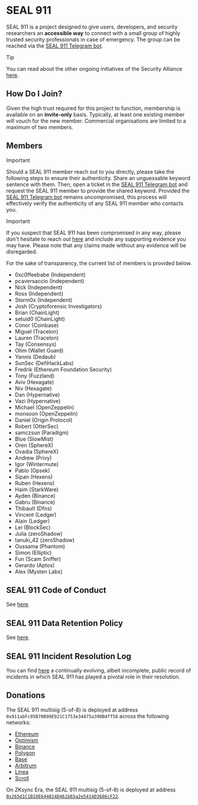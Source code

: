 # SEAL 911

SEAL 911 is a project designed to give users, developers, and security researchers an **accessible way** to connect with a small group of highly trusted security professionals in case of emergency. The group can be reached via the [SEAL 911 Telegram bot](https://t.me/seal_911_bot).

> [!TIP]
> You can read about the other ongoing initiatives of the Security Alliance [here](https://securityalliance.org).

## How Do I Join?

Given the high trust required for this project to function, membership is available on an **invite-only** basis. Typically, at least one existing member will vouch for the new member. Commercial organisations are limited to a maximum of two members.

## Members

> [!IMPORTANT]
> Should a SEAL 911 member reach out to you directly, please take the following steps to ensure their authenticity. Share an unguessable keyword sentence with them. Then, open a ticket in the [SEAL 911 Telegram bot](https://t.me/seal_911_bot) and request the SEAL 911 member to provide the shared keyword. Provided the [SEAL 911 Telegram bot](https://t.me/seal_911_bot) remains uncompromised, this process will effectively verify the authenticity of any SEAL 911 member who contacts you.

> [!IMPORTANT]
> If you suspect that SEAL 911 has been compromised in any way, please don't hesitate to reach out [here](https://securityalliance.org/.well-known/security.txt) and include any supporting evidence you may have. Please note that any claims made without any evidence will be disregarded.

For the sake of transparency, the current list of members is provided below.

- 0xc0ffeebabe (Independent)
- pcaversaccio (Independent)
- Nick (Independent)
- Ross (Independent)
- Storm0x (Independent)
- Josh (Cryptoforensic Investigators)
- Brian (ChainLight)
- setuid0 (ChainLight)
- Conor (Coinbase)
- Miguel (Tracelon)
- Lauren (Tracelon)
- Tay (Consensys)
- Ohm (Wallet Guard)
- Yannis (Dedaub)
- SunSec (DefiHackLabs)
- Fredrik (Ethereum Foundation Security)
- Tony (Fuzzland)
- Aviv (Hexagate)
- Niv (Hexagate)
- Dan (Hypernative)
- Vazi (Hypernative)
- Michael (OpenZeppelin)
- monsoon (OpenZeppelin)
- Daniel (Origin Protocol)
- Robert (OtterSec)
- samczsun (Paradigm)
- Blue (SlowMist)
- Oren (SphereX)
- Ovadia (SphereX)
- Andrew (Privy)
- Igor (Wintermute)
- Pablo (Opsek)
- Sipan (Hexens)
- Ruben (Hexens)
- Haim (StarkWare)
- Ayden (Binance)
- Gabru (Binance)
- Thibault (Dfns)
- Vincent (Ledger)
- Alain (Ledger)
- Lei (BlockSec)
- Julia (zeroShadow)
- tanuki_42 (zeroShadow)
- Oussama (Phantom)
- Simon (Elliptic)
- Fun (Scam Sniffer)
- Gerardo (Aptos)
- Alex (Mysten Labs)

## SEAL 911 Code of Conduct

See [here](./CODE_OF_CONDUCT.md).

## SEAL 911 Data Retention Policy

See [here](./DATA_RETENTION_POLICY.md).

## SEAL 911 Incident Resolution Log

You can find [here](./ACTIVITY.md) a continually evolving, albeit incomplete, public record of incidents in which SEAL 911 has played a pivotal role in their resolution.

## Donations

The SEAL 911 multisig (5-of-8) is deployed at address `0x911abFc05B70B99E921C1753e34475a390B4ff58` across the following networks:

- [Ethereum](https://etherscan.io/address/0x911abFc05B70B99E921C1753e34475a390B4ff58)
- [Optimism](https://optimistic.etherscan.io/address/0x911abFc05B70B99E921C1753e34475a390B4ff58)
- [Binance](https://bscscan.com/address/0x911abFc05B70B99E921C1753e34475a390B4ff58)
- [Polygon](https://polygonscan.com/address/0x911abFc05B70B99E921C1753e34475a390B4ff58)
- [Base](https://basescan.org/address/0x911abFc05B70B99E921C1753e34475a390B4ff58)
- [Arbitrum](https://arbiscan.io/address/0x911abFc05B70B99E921C1753e34475a390B4ff58)
- [Linea](https://lineascan.build/address/0x911abFc05B70B99E921C1753e34475a390B4ff58)
- [Scroll](https://scrollscan.com/address/0x911abFc05B70B99E921C1753e34475a390B4ff58)

On ZKsync Era, the SEAL 911 multisig (5-of-8) is deployed at address [`0x265d1C1B10E644014D461b65a2e5414D3686cF22`](https://era.zksync.network/address/0x265d1C1B10E644014D461b65a2e5414D3686cF22).

